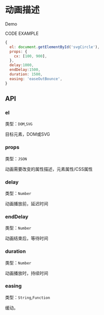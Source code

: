 # 动画描述

Demo

<ClientOnly>
  <Propertys/>
</ClientOnly>

CODE EXAMPLE

``` javascript
{
  el: document.getElementById('svgCircle'),
  props: {
    cx: [100, 900],
  },
  delay:1000,
  endDelay:1500,
  duration: 1500,
  easing: 'easeOutBounce',
}
```

## API


### el

类型：`DOM`,`SVG`

目标元素，DOM或SVG

### props
类型：`JSON`

动画需要改变的属性描述，元素属性/CSS属性

### delay

类型：`Number`

动画播放前，延迟时间

### endDelay

类型：`Number`

动画结束后，等待时间
### duration

类型：`Number`

动画播放时，持续时间

### easing

类型：`String`,`Function`

缓动。